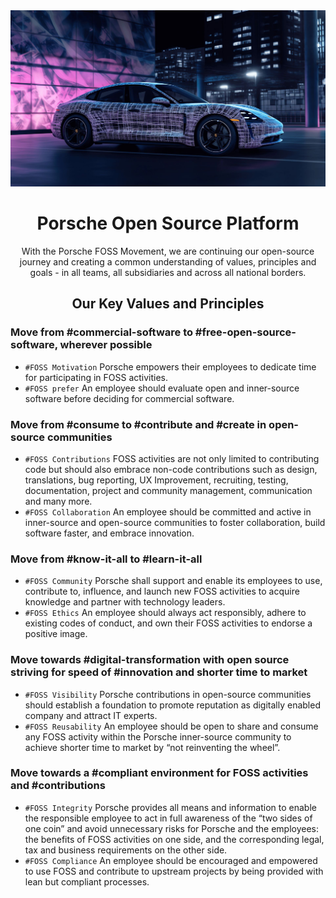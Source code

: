 <div align="center">
  <a target="_blank" rel="noopener noreferrer" href="https://opensource.porsche.com">
    <img src="./FOSS-Taycan.jpg"/>
  </a>
  
  # Porsche Open Source Platform
  With the Porsche FOSS Movement, we are continuing our open-source journey and creating a common understanding of values, principles and goals - in all teams, all subsidiaries and across all national borders.

  ## Our Key Values and Principles
  
</div>

### Move from #commercial-software to #free-open-source-software, wherever possible

- `#FOSS Motivation` Porsche empowers their employees to dedicate time for participating in FOSS activities.
- `#FOSS prefer` An employee should evaluate open and inner-source software before deciding for commercial software.

### Move from #consume to #contribute and #create in open-source communities

- `#FOSS Contributions` FOSS activities are not only limited to contributing code but should also embrace non-code contributions such as design, translations, bug reporting, UX Improvement, recruiting, testing, documentation, project and community management, communication and many more.
- `#FOSS Collaboration` An employee should be committed and active in inner-source and open-source communities to foster collaboration, build software faster, and embrace innovation.

### Move from #know-it-all to #learn-it-all

- `#FOSS Community` Porsche shall support and enable its employees to use, contribute to, influence, and launch new FOSS activities to acquire knowledge and partner with technology leaders.
- `#FOSS Ethics` An employee should always act responsibly, adhere to existing codes of conduct, and own their FOSS activities to endorse a positive image.

### Move towards #digital-transformation with open source striving for speed of #innovation and shorter time to market

- `#FOSS Visibility` Porsche contributions in open-source communities should establish a foundation to promote reputation as digitally enabled company and attract IT experts.
- `#FOSS Reusability` An employee should be open to share and consume any FOSS activity within the Porsche inner-source community to achieve shorter time to market by “not reinventing the wheel”.

### Move towards a #compliant environment for FOSS activities and #contributions

- `#FOSS Integrity` Porsche provides all means and information to enable the responsible employee to act in full awareness of the “two sides of one coin” and avoid unnecessary risks for Porsche and the employees: the benefits of FOSS activities on one side, and the corresponding legal, tax and business requirements on the other side.
- `#FOSS Compliance` An employee should be encouraged and empowered to use FOSS and contribute to upstream projects by being provided with lean but compliant processes.
